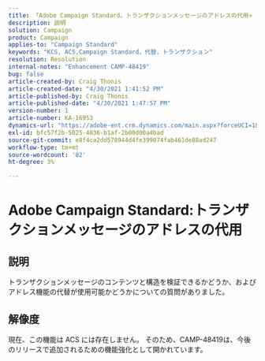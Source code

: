 ```yaml
---
title: 「Adobe Campaign Standard。トランザクションメッセージのアドレスの代用»
description: 説明
solution: Campaign
product: Campaign
applies-to: "Campaign Standard"
keywords: "KCS, ACS,Campaign Standard，代替，トランザクション"
resolution: Resolution
internal-notes: "Enhancement CAMP-48419"
bug: false
article-created-by: Craig Thonis
article-created-date: "4/30/2021 1:41:52 PM"
article-published-by: Craig Thonis
article-published-date: "4/30/2021 1:47:57 PM"
version-number: 1
article-number: KA-16953
dynamics-url: "https://adobe-ent.crm.dynamics.com/main.aspx?forceUCI=1&pagetype=entityrecord&etn=knowledgearticle&id=f0d7cacd-b9a9-eb11-b1ac-000d3a5cd2e0"
exl-id: bfc57f2b-5025-4836-b1af-2b00d00a4bad
source-git-commit: e8f4ca2dd578944d4fe399074fab461de88ad247
workflow-type: tm+mt
source-wordcount: '82'
ht-degree: 3%

---
```


# Adobe Campaign Standard:トランザクションメッセージのアドレスの代用

## 説明


トランザクションメッセージのコンテンツと構造を検証できるかどうか、およびアドレス機能の代替が使用可能かどうかについての質問がありました。


## 解像度


現在、この機能は ACS には存在しません。 そのため、CAMP-48419は、今後のリリースで追加されるための機能強化として開かれています。
